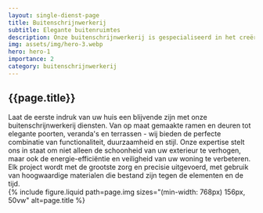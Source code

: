 ```yaml
---
layout: single-dienst-page
title: Buitenschrijnwerkerij
subtitle: Elegante buitenruimtes
description: Onze buitenschrijnwerkerij is gespecialiseerd in het creëren van duurzame en esthetisch aantrekkelijke houten constructies voor de buitenkant van uw woning. Of het nu gaat om op maat gemaakte ramen, deuren, poorten, of terrasoverkappingen.
img: assets/img/hero-3.webp
hero: hero-1
importance: 2
category: buitenschrijnwerkerij
---
```


<section>
  <div class="container">
    <div class="row">
      <div class="col-md-12 col-lg-6 pt-5 pb-5">
        <h2>{{page.title}}</h2>
        Laat de eerste indruk van uw huis een blijvende zijn met onze buitenschrijnwerkerij diensten. Van op maat gemaakte ramen en deuren tot elegante poorten, veranda's en terrassen - wij bieden de perfecte combinatie van functionaliteit, duurzaamheid en stijl. Onze expertise stelt ons in staat om niet alleen de schoonheid van uw exterieur te verhogen, maar ook de energie-efficiëntie en veiligheid van uw woning te verbeteren. Elk project wordt met de grootste zorg en precisie uitgevoerd, met gebruik van hoogwaardige materialen die bestand zijn tegen de elementen en de tijd.
        </div>
        <div class="col-md-12 col-lg-6 pt-5 pb-5">
          {% include figure.liquid path=page.img sizes="(min-width: 768px) 156px, 50vw" alt=page.title %}
        </div>
      </div>
  </div>
</section>

